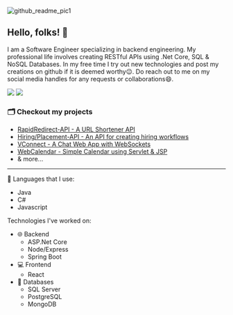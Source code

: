 ![github_readme_pic1](https://user-images.githubusercontent.com/16000485/184645002-d4d2bf06-e3c2-4e93-9961-741fa834bf77.jpg)
## Hello, folks! 👋
I am a Software Engineer specializing in backend engineering. My professional life involves creating RESTful APIs using .Net Core, SQL & NoSQL Databases. In my free time I try out new technologies and post my creations on github if it is deemed worthy😉. Do reach out to me on my social media handles for any requests or collaborations😄.

[<img src="https://img.shields.io/badge/LinkedIn-blue?style=flat&logo=linkedin&link=https%3A%2F%2Fwww.linkedin.com%2Fin%2Fharpreetsinghchaggar%2F">](https://www.linkedin.com/in/harpreetsinghchaggar/)
[<img src="https://img.shields.io/badge/Telegram-2CA5E0?logo=telegram&link=t.me%2Fharsicha">](https://t.me/harsicha)

### 🗂 Checkout my projects  
- [RapidRedirect-API - A URL Shortener API](https://github.com/harsicha/RapidRedirect-API)
- [Hiring/Placement-API - An API for creating hiring workflows](https://github.com/harsicha/Placement-API)
- [VConnect - A Chat Web App with WebSockets](https://github.com/harsicha/VConnect)
- [WebCalendar - Simple Calendar using Servlet & JSP](https://github.com/harsicha/Web-Calendar)
- & more...
***
    
🤟 Languages that I use:
- Java
- C#
- Javascript

Technologies I've worked on:
- 🌐 Backend
  - ASP.Net Core
  - Node/Express
  - Spring Boot
- 💻 Frontend  
  - React
- 💾 Databases
  - SQL Server
  - PostgreSQL
  - MongoDB

<!--
**harsicha/harsicha** is a ✨ _special_ ✨ repository because its `README.md` (this file) appears on your GitHub profile.

Here are some ideas to get you started:

- 🔭 I’m currently working on ...
- 🌱 I’m currently learning ...
- 👯 I’m looking to collaborate on ...
- 🤔 I’m looking for help with ...
- 💬 Ask me about ...
- 📫 How to reach me: ...
- 😄 Pronouns: ...
- ⚡ Fun fact: ...
-->
